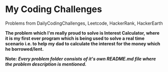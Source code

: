 # My Coding Challenges
Problems from DailyCodingChallenges, Leetcode, HackerRank, HackerEarth

**The problem which I'm really proud to solve is Interest Calculator, where it is my first ever program which is being used to solve a real time scenario i.e. to help my dad to calculate the interest for the money which he borrowed/lent.**

**Note:** ***Every problem folder consists of it's own README.md file where the problem description is mentioned.***
